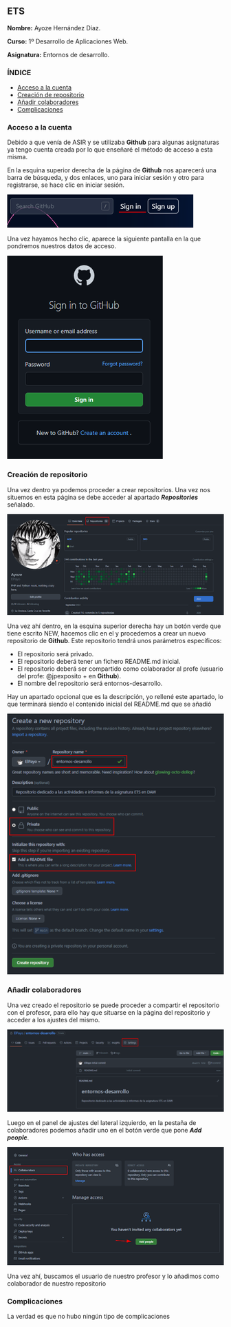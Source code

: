 
## ETS

**Nombre:** Ayoze Hernández Díaz.

**Curso:** 1º Desarrollo de Aplicaciones Web.

**Asignatura:** Entornos de desarrollo.

### ÍNDICE

+ [Acceso a la cuenta](#id1)
+ [Creación de repositorio](#id2)
+ [Añadir colaboradores](#id3)
+ [Complicaciones](#id4)

### Acceso a la cuenta <a name=id1></a>

Debido a que venía de ASIR y se utilizaba **Github** para algunas asignaturas ya tengo cuenta creada por lo que enseñaré el método de acceso a esta misma.


En la esquina superior derecha de la página de **Github** nos aparecerá una barra de búsqueda, y dos enlaces, uno para iniciar sesión y otro para registrarse, se hace clic en iniciar sesión.

![](./img/001.png)

Una vez hayamos hecho clic, aparece la siguiente pantalla en la que pondremos nuestros datos de acceso.

![](./img/002.png)

### Creación de repositorio <a name=id2></a>

Una vez dentro ya podemos proceder a crear repositorios. Una vez nos situemos en esta página se debe acceder al apartado ***Repositories*** señalado.

![](./img/003.png)

Una vez ahí dentro, en la esquina superior derecha hay un botón verde que tiene escrito NEW, hacemos clic en el y procedemos a crear un nuevo repositorio de **Github**.
	Este repositorio tendrá unos parámetros específicos:

+ El repositorio será privado.
+ El repositorio deberá tener un fichero README.md inicial.
+ El repositorio deberá ser compartido como colaborador al profe (usuario del profe: @jpexposito + en **Github**).
+ El nombre del repositorio será entornos-desarrollo.

Hay un apartado opcional que es la descripción, yo rellené este apartado, lo que terminará siendo el contenido inicial del README.md que se añadió

![](./img/004.png)

### Añadir colaboradores <a name=id3></a>

Una vez creado el repositorio se puede proceder a compartir el repositorio con el profesor, para ello hay que situarse en la página del repositorio y acceder a los ajustes del mismo.

![](./img/005.png)

Luego en el panel de ajustes del lateral izquierdo, en la pestaña de colaboradores podemos añadir uno en el botón verde que pone ***Add people***.

![](./img/006.png)

Una vez ahí, buscamos el usuario de nuestro profesor y lo añadimos como colaborador de nuestro repositorio

### Complicaciones <a name=id4></a>

La verdad es que no hubo ningún tipo de complicaciones
